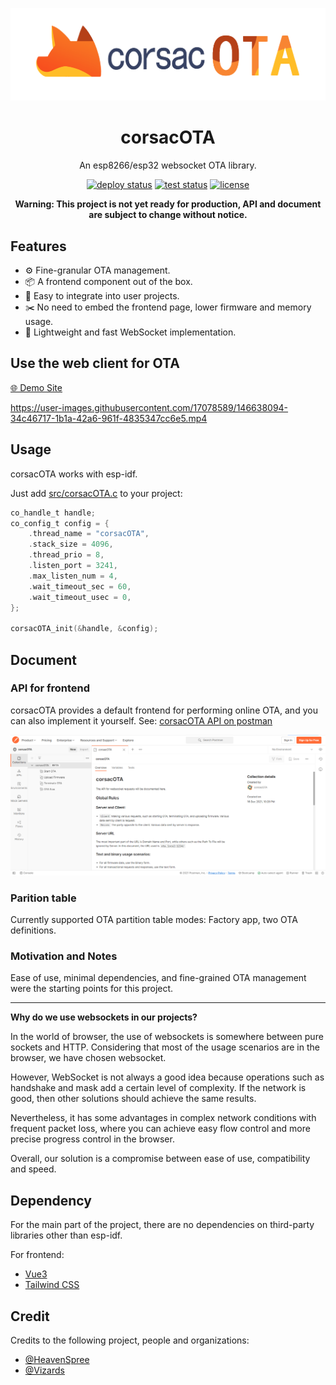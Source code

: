 <p align="center">
    <img src="assets/logo_light.png">
</p>

<h1 align="center">corsacOTA</h1>

<div align="center">

An esp8266/esp32 websocket OTA library.

[![deploy status][github-action-deploy-image]][github-action-deploy-url] [![test status][github-action-test-image]][github-action-test-url] [![license][license-image]][license-url]

[github-action-deploy-image]: https://github.com/windowsair/corsacOTA/actions/workflows/surge-deploy.yml/badge.svg
[github-action-deploy-url]: https://github.com/windowsair/corsacOTA/actions/workflows/surge-deploy.yml

[github-action-test-image]: https://github.com/windowsair/corsacOTA/actions/workflows/test.yml/badge.svg
[github-action-test-url]: https://github.com/windowsair/corsacOTA/actions/workflows/test.yml

[license-image]: https://img.shields.io/badge/license-MIT-green.svg
[license-url]: https://github.com/windowsair/corsacOTA/LICENSE

**Warning: This project is not yet ready for production, API and document are subject to change without notice.**

</div>

## Features

- ⚙️ Fine-granular OTA management.
- 📦 A frontend component out of the box.
- 🔨 Easy to integrate into user projects.
- ✂️ No need to embed the frontend page, lower firmware and memory usage.
- 🚀 Lightweight and fast WebSocket implementation.


## Use the web client for OTA

[🌐 Demo Site](http://corsacOTA.surge.sh)

https://user-images.githubusercontent.com/17078589/146638094-34c46717-1b1a-42a6-961f-4835347cc6e5.mp4


## Usage

corsacOTA works with esp-idf.

Just add [src/corsacOTA.c](src/corsacOTA.c) to your project:
```c
co_handle_t handle;
co_config_t config = {
    .thread_name = "corsacOTA",
    .stack_size = 4096,
    .thread_prio = 8,
    .listen_port = 3241,
    .max_listen_num = 4,
    .wait_timeout_sec = 60,
    .wait_timeout_usec = 0,
};

corsacOTA_init(&handle, &config);
```

## Document

### API for frontend

corsacOTA provides a default frontend for performing online OTA, and you can also implement it yourself. See: [corsacOTA API on postman](https://www.postman.com/corsacOTA/workspace/corsacota/collection/61bb4cf5bdc5c3127b44f99c?uac=y)

![postman screenshot](assets/postman.png)

### Parition table
Currently supported OTA partition table modes: Factory app, two OTA definitions.

### Motivation and Notes

Ease of use, minimal dependencies, and fine-grained OTA management were the starting points for this project.

----

**Why do we use websockets in our projects?**

In the world of browser, the use of websockets is somewhere between pure sockets and HTTP. Considering that most of the usage scenarios are in the browser, we have chosen websocket.

However, WebSocket is not always a good idea because operations such as handshake and mask add a certain level of complexity. If the network is good, then other solutions should achieve the same results.

Nevertheless, it has some advantages in complex network conditions with frequent packet loss, where you can achieve easy flow control and more precise progress control in the browser.

Overall, our solution is a compromise between ease of use, compatibility and speed.

## Dependency

For the main part of the project, there are no dependencies on third-party libraries other than esp-idf.

For frontend:

- [Vue3](https://github.com/vuejs/vue-next)
- [Tailwind CSS](https://github.com/tailwindlabs/tailwindcss)

## Credit

Credits to the following project, people and organizations:

- [@HeavenSpree](https://www.github.com/HeavenSpree)
- [@Vizards](https://www.github.com/Vizards)